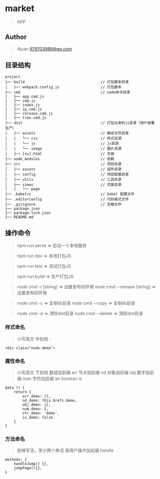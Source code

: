 # market

> APP

## Author

> Ajuan <979703986@qq.com>

## 目录结构

```
project
├── build                                   // 打包脚本目录
|   ├── webpack.config.js                   // 打包脚本
├── cmd                                     // node命令目录
|   ├── app.cmd.js
|   ├── cmd.js
|   ├── index.js
|   ├── ip.cmd.js
|   ├── release.cmd.js
|   ├── tree.cmd.js
├── dist                                    // 打包出来的js目录（用户部署生产）
|   ├── assets                              // 静态文件目录
│   |   └── css                             // 样式资源
│   |   └── js                              // js资源
│   |   └── image                           // 图片资源
|   ├── [xx].html                           // 页面
├── node_modules                            // 依赖
├── src                                     // 项目目录
│   ├── assets                              // 组件目录
│   ├── config                              // 项目配置目录
│   ├── utils                               // 工具目录
│   ├── views                               // 页面目录
│   |   └── page
├── .babelrc                                // babel 配置文件
├── .editorconfig                           // 代码格式文件
├── .gitignore                              // 忽略文件
├── package.json
├── package-lock.json
├── README.md
```

## 操作命令

> npm run serve => 启动一个本地服务

> npm run dev   => 本地打包JS

> npm run test  => 测试打包JS

> npm run build => 生产打包JS

> node cmd -r           [string]    =>  设置发布的环境
> node cmd --release    [string]    =>  设置发布的环境

> node cmd -c                       =>  复制lib目录
> node cmd --copy                   =>  复制lib目录

> node cmd -d                       =>  清除dist目录
> node cmd --delete                 =>  清除dist目录


### 样式命名

> 小写英文
> 中划线 -

```
<div class="node-demo">

```

### 属性命名

> 小写英文
> 下划线
> 数组加前缀 arr
> 节点加前缀 nd
> 对象加前缀 obj
> 数字加前缀 num
> 字符加前缀 str
> boolean   is

```
data () {
    return {
        arr_demo: [],
        nd_demo: this.$refs.demo,
        obj_demo: {},
        num_demo: 1,
        str_demo: 'demo',
        is_demo: false
    }
}

```

### 方法命名

> 驼峰写法，至少两个单词
> 表用户操作加前缀 handle

```
methods: {
    handleJump() {},
    jumpPage(){},
}

```

